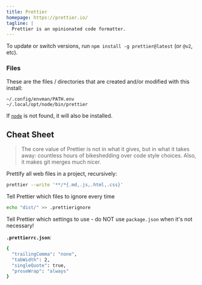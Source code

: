 ```yaml
---
title: Prettier
homepage: https://prettier.io/
tagline: |
  Prettier is an opinionated code formatter.
---
```


To update or switch versions, run `npm install -g prettier@latest` (or `@v2`,
etc).

### Files

These are the files / directories that are created and/or modified with this
install:

```text
~/.config/envman/PATH.env
~/.local/opt/node/bin/prettier
```

If [`node`](/node) is not found, it will also be installed.

## Cheat Sheet

> The core value of Prettier is not in what it gives, but in what it takes away:
> countless hours of bikeshedding over code style choices. Also, it makes git
> merges much nicer.

Prettify all web files in a project, recursively:

```sh
prettier --write '**/*{.md,.js,.html,.css}'
```

Tell Prettier which files to ignore every time

```sh
echo "dist/" >> .prettierignore
```

Tell Prettier which settings to use - do NOT use `package.json` when it's not
necessary!

**`.prettierrc.json`**:

```sh
{
  "trailingComma": "none",
  "tabWidth": 2,
  "singleQuote": true,
  "proseWrap": "always"
}
```
